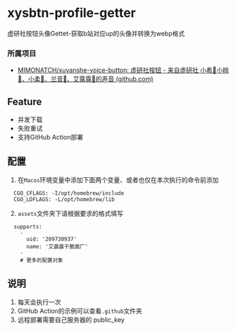 # xysbtn-profile-getter
虚研社按钮头像Gettet-获取b站对应up的头像并转换为webp格式

### 所属项目

- [MIMONATCH/xuyanshe-voice-button: 虚研社按钮 - 来自虚研社 小希🤖小桃🍑、小柔💚、兰音🐇、艾露露🐻的声音 (github.com)](https://github.com/MIMONATCH/xuyanshe-voice-button)

## Feature
- 并发下载
- 失败重试
- 支持GitHub Action部署

## 配置
1. 在`Macos`环境变量中添加下面两个变量、或者也仅在本次执行的命令前添加
```
  CGO_CFLAGS: -I/opt/homebrew/include
  CGO_LDFLAGS: -L/opt/homebrew/lib
```
2. `assets`文件夹下请根据要求的格式填写
```
  supports:
    -
      uid: '209730937'
      name: '艾露露干脆面厂'
    -
    # 更多的配置对象
```

## 说明

1. 每天会执行一次
2. GitHub Action的示例可以查看`.github`文件夹
3. 远程部署需要自己服务器的 public_key
